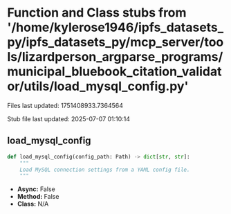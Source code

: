 # Function and Class stubs from '/home/kylerose1946/ipfs_datasets_py/ipfs_datasets_py/mcp_server/tools/lizardperson_argparse_programs/municipal_bluebook_citation_validator/utils/load_mysql_config.py'

Files last updated: 1751408933.7364564

Stub file last updated: 2025-07-07 01:10:14

## load_mysql_config

```python
def load_mysql_config(config_path: Path) -> dict[str, str]:
    """
    Load MySQL connection settings from a YAML config file.
    """
```
* **Async:** False
* **Method:** False
* **Class:** N/A
